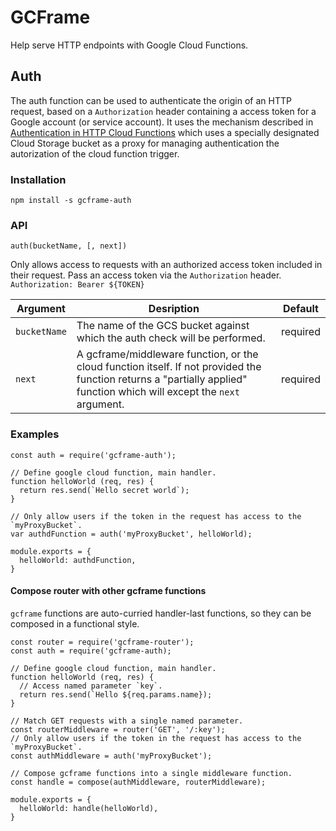 # GCFrame

Help serve HTTP endpoints with Google Cloud Functions.

## Auth

The auth function can be used to authenticate the origin of an HTTP request, based on a `Authorization` header containing a access token for a Google account (or service account). It uses the mechanism described in [Authentication in HTTP Cloud Functions](https://cloud.google.com/solutions/authentication-in-http-cloud-functions) which uses a specially designated Cloud Storage bucket as a proxy for managing authentication the autorization of the cloud function trigger.

### Installation 

```
npm install -s gcframe-auth
```

### API

```
auth(bucketName, [, next])
```

Only allows access to requests with an authorized access token included in their request. Pass an access token via the `Authorization` header. `Authorization: Bearer ${TOKEN}`

| Argument    | Desription                                                                 | Default  |
| ----------- | ---------------------------------------------------------------------------|----------|
| `bucketName`| The name of the GCS bucket against which the auth check will be performed. | required |
| `next`      | A gcframe/middleware function, or the cloud function itself. If not provided the function returns a "partially applied" function which will except the `next` argument. | required |

### Examples

```
const auth = require('gcframe-auth');

// Define google cloud function, main handler.
function helloWorld (req, res) {
  return res.send(`Hello secret world`);
}

// Only allow users if the token in the request has access to the `myProxyBucket`.
var authdFunction = auth('myProxyBucket', helloWorld);

module.exports = {
  helloWorld: authdFunction,
}
```

#### Compose router with other gcframe functions

`gcframe` functions are auto-curried handler-last functions, so they can be composed in a functional style.

```
const router = require('gcframe-router');
const auth = require('gcframe-auth);

// Define google cloud function, main handler.
function helloWorld (req, res) {
  // Access named parameter `key`.
  return res.send(`Hello ${req.params.name});
}

// Match GET requests with a single named parameter.
const routerMiddleware = router('GET', '/:key');
// Only allow users if the token in the request has access to the `myProxyBucket`.
const authMiddleware = auth('myProxyBucket');

// Compose gcframe functions into a single middleware function.
const handle = compose(authMiddleware, routerMiddleware);

module.exports = {
  helloWorld: handle(helloWorld),
}
```


